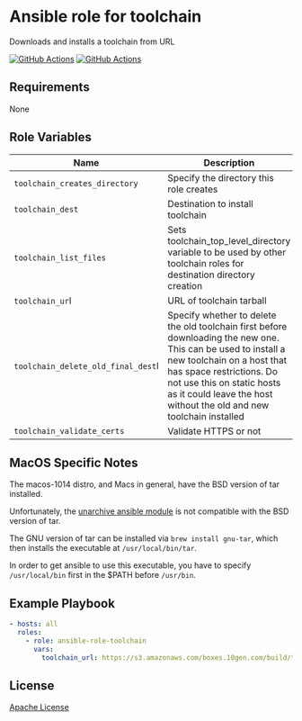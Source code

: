 Ansible role for toolchain
==================================

Downloads and installs a toolchain from URL

[![GitHub Actions](https://github.com/mongodb-ansible-roles/ansible-role-mongo-toolchain/workflows/Molecule%20Test/badge.svg)](https://github.com/mongodb-ansible-roles/ansible-role-mongo-toolchain/actions?query=workflow%3A%22Molecule+Test%22)
[![GitHub Actions](https://github.com/mongodb-ansible-roles/ansible-role-mongo-toolchain/workflows/Release/badge.svg)](https://github.com/mongodb-ansible-roles/ansible-role-mongo-toolchain/actions?query=workflow%3A%22Molecule+Test%22)

Requirements
------------

None

Role Variables
--------------

| Name | Description | Type | Default | Required |
|------|-------------|:----:|:-------:|:--------:|
| `toolchain_creates_directory` | Specify the directory this role creates | string | "" | no |
| `toolchain_dest` | Destination to install toolchain | string | /opt | yes |
| `toolchain_list_files` | Sets toolchain\_top\_level\_directory variable to be used by other toolchain roles for destination directory creation | boolean | false | yes |
| `toolchain_ur`l | URL of toolchain tarball | string | "" | no |
| `toolchain_delete_old_final_dest`l | Specify whether to delete the old toolchain first before downloading the new one. This can be used to install a new toolchain on a host that has space restrictions. Do not use this on static hosts as it could leave the host without the old and new toolchain installed | boolean | false | no |
| `toolchain_validate_certs` | Validate HTTPS or not | boolean | `true` | no

MacOS Specific Notes
--------------------

The macos-1014 distro, and Macs in general, have the BSD version of tar installed.

Unfortunately, the [unarchive ansible module](https://docs.ansible.com/ansible/latest/modules/unarchive_module.html) is not compatible with the BSD version of tar.

The GNU version of tar can be installed via `brew install gnu-tar`, which then installs the executable at `/usr/local/bin/tar`.

In order to get ansible to use this executable, you have to specify `/usr/local/bin` first in the $PATH before `/usr/bin`.

Example Playbook
----------------

```yaml
- hosts: all
  roles:
    - role: ansible-role-toolchain
      vars:
        toolchain_url: https://s3.amazonaws.com/boxes.10gen.com/build/toolchain-drivers/mongo-java-driver/java-toolchain-linux_x64-684d8a531d064469d4ca29e831e5929420e486d6.tar.gz
```

License
-------

[Apache License](LICENSE)
